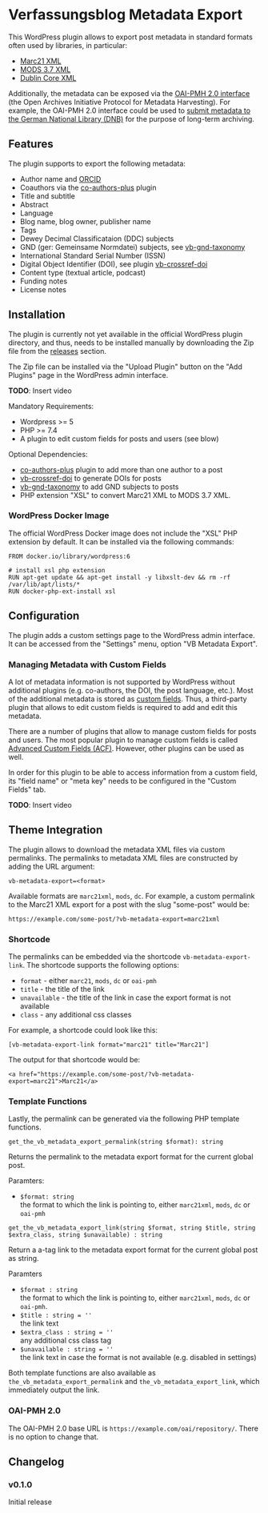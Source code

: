 # Verfassungsblog Metadata Export

This WordPress plugin allows to export post metadata in standard formats often used by libraries, in particular:

- [Marc21 XML](http://www.loc.gov/standards/marcxml/)
- [MODS 3.7 XML](https://www.loc.gov/standards/mods/)
- [Dublin Core XML](https://www.dublincore.org/schemas/xmls/)

Additionally, the metadata can be exposed via the [OAI-PMH 2.0 interface](https://www.openarchives.org/pmh/) (the Open Archives Initiative Protocol for Metadata Harvesting). For example, the OAI-PMH 2.0 interface could be used to [submit metadata to the German National Library (DNB)](https://www.dnb.de/DE/Professionell/Sammeln/Unkoerperliche_Medienwerke/unkoerperliche_medienwerke_node.html) for the purpose of long-term archiving.

## Features

The plugin supports to export the following metadata:

- Author name and [ORCID](https://orcid.org)
- Coauthors via the [co-authors-plus](https://de.wordpress.org/plugins/co-authors-plus/) plugin
- Title and subtitle
- Abstract
- Language
- Blog name, blog owner, publisher name
- Tags
- Dewey Decimal Classificataion (DDC) subjects
- GND (ger: Gemeinsame Normdatei) subjects, see [vb-gnd-taxonomy](https://github.com/Verfassungsblog/metadata-wordpress-plugins/tree/main/code/packages/vb-gnd-taxonomy)
- International Standard Serial Number (ISSN)
- Digital Object Identifier (DOI), see plugin
[vb-crossref-doi](https://github.com/Verfassungsblog/metadata-wordpress-plugins/tree/main/code/packages/vb-crossref-doi)
- Content type (textual article, podcast)
- Funding notes
- License notes

## Installation

The plugin is currently not yet available in the official WordPress plugin directory, and thus, needs to be installed manually by downloading the Zip file from the [releases](https://github.com/Verfassungsblog/metadata-wordpress-plugins/releases) section.

The Zip file can be installed via the "Upload Plugin" button on the "Add Plugins" page in the WordPress admin interface.

**TODO**: Insert video

Mandatory Requirements:
- Wordpress >= 5
- PHP >= 7.4
- A plugin to edit custom fields for posts and users (see blow)

Optional Dependencies:
- [co-authors-plus](https://de.wordpress.org/plugins/co-authors-plus/) plugin to add more than one author to a post
- [vb-crossref-doi](https://github.com/Verfassungsblog/metadata-wordpress-plugins/tree/main/code/packages/vb-crossref-doi) to generate DOIs for posts
- [vb-gnd-taxonomy](https://github.com/Verfassungsblog/metadata-wordpress-plugins/tree/main/code/packages/vb-gnd-taxonomy) to add GND subjects to posts
- PHP extension "XSL" to convert Marc21 XML to MODS 3.7 XML.


### WordPress Docker Image

The official WordPress Docker image does not include the "XSL" PHP extension by default. It can be installed via the following commands:

```Docker
FROM docker.io/library/wordpress:6

# install xsl php extension
RUN apt-get update && apt-get install -y libxslt-dev && rm -rf /var/lib/apt/lists/*
RUN docker-php-ext-install xsl
```



## Configuration

The plugin adds a custom settings page to the WordPress admin interface. It can be accessed from the "Settings" menu, option "VB Metadata Export".

### Managing Metadata with Custom Fields

A lot of metadata information is not supported by WordPress without additional plugins (e.g. co-authors, the DOI, the post language, etc.). Most of the additional metadata is stored as [custom fields](https://wordpress.org/documentation/article/assign-custom-fields/). Thus, a third-party plugin that allows to edit custom fields is required to add and edit this metadata.

There are a number of plugins that allow to manage custom fields for posts and users. The most popular plugin to manage custom fields is called [Advanced Custom Fields (ACF)](https://wordpress.org/plugins/advanced-custom-fields/). However, other plugins can be used as well.

In order for this plugin to be able to access information from a custom field, its "field name" or "meta key" needs to be configured in the "Custom Fields" tab.

**TODO**: Insert video

## Theme Integration

The plugin allows to download the metadata XML files via custom permalinks. The permalinks to metadata XML files are constructed by adding the URL argument:

`vb-metadata-export=<format>`

Available formats are `marc21xml`, `mods`, `dc`. For example, a custom permalink to the Marc21 XML export for a post with the slug "some-post" would be:

`https://example.com/some-post/?vb-metadata-export=marc21xml`

### Shortcode

The permalinks can be embedded via the shortcode `vb-metadata-export-link`. The shortcode supports the following options:

- `format` - either `marc21`, `mods`, `dc` or `oai-pmh`
- `title` - the title of the link
- `unavailable` - the title of the link in case the export format is not available
- `class` - any additional css classes

For example, a shortcode could look like this:

```
[vb-metadata-export-link format="marc21" title="Marc21"]
```

The output for that shortcode would be:

```
<a href="https://example.com/some-post/?vb-metadata-export=marc21">Marc21</a>
```

### Template Functions

Lastly, the permalink can be generated via the following PHP template functions.

`get_the_vb_metadata_export_permalink(string $format): string`

Returns the permalink to the metadata export format for the current global post.

Paramters:
- `$format: string` \
  the format to which the link is pointing to, either `marc21xml`, `mods`, `dc` or `oai-pmh`

`get_the_vb_metadata_export_link(string $format, string $title, string $extra_class, string $unavailable) : string`

Return a a-tag link to the metadata export format for the current global post as string.

Paramters
- `$format : string` \
  the format to which the link is pointing to, either `marc21xml`, `mods`, `dc` or `oai-pmh`.
- `$title : string = ''` \
   the link text
- `$extra_class : string = ''` \
   any additional css class tag
- `$unavailable : string = ''` \
  the link text in case the format is not available (e.g. disabled in settings)

Both template functions are also available as `the_vb_metadata_export_permalink` and `the_vb_metadata_export_link`, which immediately output the link.

### OAI-PMH 2.0

The OAI-PMH 2.0 base URL is `https://example.com/oai/repository/`. There is no option to change that.

## Changelog

### v0.1.0

Initial release